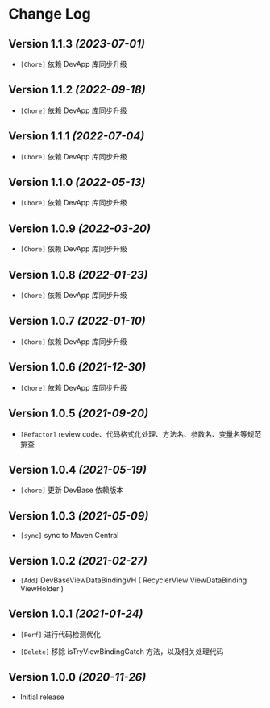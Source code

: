 Change Log
==========

Version 1.1.3 *(2023-07-01)*
----------------------------

* `[Chore]` 依赖 DevApp 库同步升级

Version 1.1.2 *(2022-09-18)*
----------------------------

* `[Chore]` 依赖 DevApp 库同步升级

Version 1.1.1 *(2022-07-04)*
----------------------------

* `[Chore]` 依赖 DevApp 库同步升级

Version 1.1.0 *(2022-05-13)*
----------------------------

* `[Chore]` 依赖 DevApp 库同步升级

Version 1.0.9 *(2022-03-20)*
----------------------------

* `[Chore]` 依赖 DevApp 库同步升级

Version 1.0.8 *(2022-01-23)*
----------------------------

* `[Chore]` 依赖 DevApp 库同步升级

Version 1.0.7 *(2022-01-10)*
----------------------------

* `[Chore]` 依赖 DevApp 库同步升级

Version 1.0.6 *(2021-12-30)*
----------------------------

* `[Chore]` 依赖 DevApp 库同步升级

Version 1.0.5 *(2021-09-20)*
----------------------------

* `[Refactor]` review code、代码格式化处理、方法名、参数名、变量名等规范排查

Version 1.0.4 *(2021-05-19)*
----------------------------

* `[chore]` 更新 DevBase 依赖版本

Version 1.0.3 *(2021-05-09)*
----------------------------

* `[sync]` sync to Maven Central

Version 1.0.2 *(2021-02-27)*
----------------------------

* `[Add]` DevBaseViewDataBindingVH ( RecyclerView ViewDataBinding ViewHolder )

Version 1.0.1 *(2021-01-24)*
----------------------------

* `[Perf]` 进行代码检测优化

* `[Delete]` 移除 isTryViewBindingCatch 方法，以及相关处理代码

Version 1.0.0 *(2020-11-26)*
----------------------------

* Initial release
